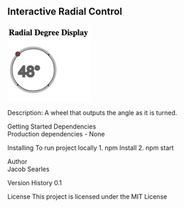 ## Interactive Radial Control

![radial degree control](./screen.jpg?raw=true)

Description:
A wheel that outputs the angle as it is turned.

Getting Started
Dependencies <br>
    Production dependencies - None

Installing
To run project locally 
    1. npm Install 
    2. npm start

Author <br>
    Jacob Searles

Version History
0.1

License
This project is licensed under the MIT License
